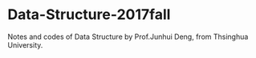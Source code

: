 # Data-Structure-2017fall
Notes and codes of Data Structure by Prof.Junhui Deng, from Thsinghua University.
